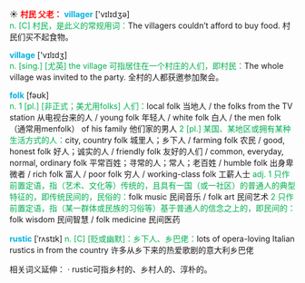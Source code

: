 ☀ <font color="red">**村民 父老：**</font>
<font color="sky blue">**villager**</font> ['vɪlɪdʒə]  
<font color="#00b050">n. [C] 村民，是此义的常规用词：</font>The villagers couldn’t afford to buy food. 村民们买不起食物。

<font color="sky blue">**village**</font> ['vɪlɪdӡ]  
<font color="#00b050">n. [sing.] [尤英] the village 可指居住在一个村庄的人们，即村民：</font>The whole village was invited to the party. 全村的人都获邀参加聚会。

<font color="sky blue">**folk**</font> [fəʊk]  
<font color="#00b050">n. 1 [pl.] [非正式；美尤用folks] 人们：</font>local folk 当地人 / the folks from the TV station 从电视台来的人 / young folk 年轻人 / white folk 白人 / the men folk（通常用menfolk） of his family 他们家的男人 <font color="#00b050">2 [pl.] 某国、某地区或拥有某种生活方式的人：</font>city, country folk 城里人；乡下人 / farming folk 农民 / good, honest folk 好人；诚实的人 / friendly folk 友好的人们 / common, everyday, normal, ordinary folk 平常百姓；寻常的人；常人；老百姓 / humble folk 出身卑微者 / rich folk 富人 / poor folk 穷人 / working-class folk 工薪人士 <font color="#00b050">adj. 1 只作前置定语，指（艺术、文化等）传统的，且具有一国（或一社区）的普通人的典型特征的，即传统民间的，民俗的：</font>folk music 民间音乐 / folk art 民间艺术 <font color="#00b050">2 只作前置定语，指（某一群体或民族的习俗等）基于普通人的信念之上的，即民间的：</font>folk wisdom 民间智慧 / folk medicine 民间医药
           
<font color="sky blue">**rustic**</font> [ˈrʌstɪk]
<font color="#00b050">n. [C] [贬或幽默]：乡下人、乡巴佬：</font>lots of opera-loving Italian rustics in from the country 许多从乡下来的热爱歌剧的意大利乡巴佬

相关词义延伸：
· rustic可指乡村的、乡村人的、淳朴的。

